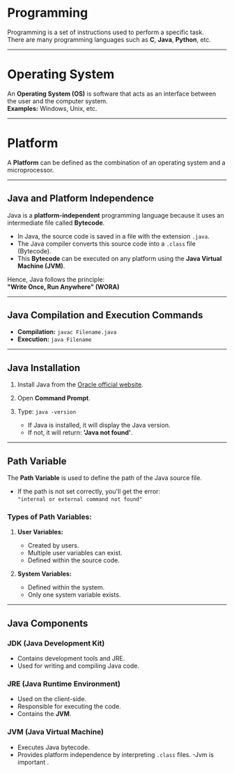 # Programming

Programming is a set of instructions used to perform a specific task.  
There are many programming languages such as **C**, **Java**, **Python**, etc.

---

# Operating System

An **Operating System (OS)** is software that acts as an interface between the user and the computer system.  
**Examples:** Windows, Unix, etc.

---

# Platform

A **Platform** can be defined as the combination of an operating system and a microprocessor.

---

## Java and Platform Independence

Java is a **platform-independent** programming language because it uses an intermediate file called **Bytecode**.

- In Java, the source code is saved in a file with the extension `.java`.
- The Java compiler converts this source code into a `.class` file (Bytecode).
- This **Bytecode** can be executed on any platform using the **Java Virtual Machine (JVM)**.

Hence, Java follows the principle:  
**"Write Once, Run Anywhere" (WORA)**

---

## Java Compilation and Execution Commands

- **Compilation:** `javac Filename.java`  
- **Execution:** `java Filename`

---

## Java Installation

1. Install Java from the [Oracle official website](https://www.oracle.com/java/technologies/javase-downloads.html).
2. Open **Command Prompt**.
3. Type: `java -version`

   - If Java is installed, it will display the Java version.
   - If not, it will return: **'Java not found'**.

---

## Path Variable

The **Path Variable** is used to define the path of the Java source file.

- If the path is not set correctly, you'll get the error:  
  `"internal or external command not found"`

### Types of Path Variables:

1. **User Variables:**  
   - Created by users.  
   - Multiple user variables can exist.  
   - Defined within the source code.

2. **System Variables:**  
   - Defined within the system.  
   - Only one system variable exists.

---

## Java Components

### JDK (Java Development Kit)

- Contains development tools and JRE.
- Used for writing and compiling Java code.

### JRE (Java Runtime Environment)

- Used on the client-side.
- Responsible for executing the code.
- Contains the **JVM**.

### JVM (Java Virtual Machine)

- Executes Java bytecode.
- Provides platform independence by interpreting `.class` files. 
-Jvm is important .
